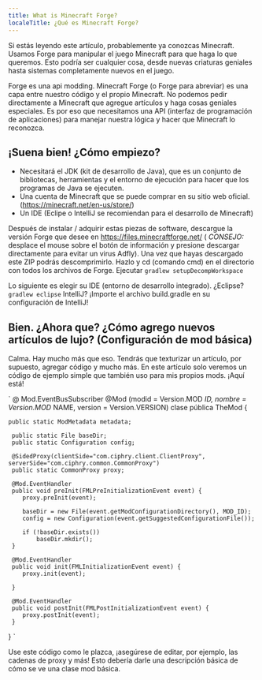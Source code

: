 ```yaml
---
title: What is Minecraft Forge?
localeTitle: ¿Qué es Minecraft Forge?
---
```

Si estás leyendo este artículo, probablemente ya conozcas Minecraft. Usamos Forge para manipular el juego Minecraft para que haga lo que queremos. Esto podría ser cualquier cosa, desde nuevas criaturas geniales hasta sistemas completamente nuevos en el juego.

Forge es una api modding. Minecraft Forge (o Forge para abreviar) es una capa entre nuestro código y el propio Minecraft. No podemos pedir directamente a Minecraft que agregue artículos y haga cosas geniales especiales. Es por eso que necesitamos una API (interfaz de programación de aplicaciones) para manejar nuestra lógica y hacer que Minecraft lo reconozca.

## ¡Suena bien! ¿Cómo empiezo?

*   Necesitará el JDK (kit de desarrollo de Java), que es un conjunto de bibliotecas, herramientas y el entorno de ejecución para hacer que los programas de Java se ejecuten.
*   Una cuenta de Minecraft que se puede comprar en su sitio web oficial. (https://minecraft.net/en-us/store/)
*   Un IDE (Eclipe o IntelliJ se recomiendan para el desarrollo de Minecraft)

Después de instalar / adquirir estas piezas de software, descargue la versión Forge que desee en https://files.minecraftforge.net/ ( _CONSEJO:_ desplace el mouse sobre el botón de información y presione descargar directamente para evitar un virus Adfly). Una vez que hayas descargado este ZIP podrás descomprimirlo. Hazlo y cd (comando cmd) en el directorio con todos los archivos de Forge. Ejecutar `gradlew setupDecompWorkspace`

Lo siguiente es elegir su IDE (entorno de desarrollo integrado). ¿Eclipse? `gradlew eclipse` IntelliJ? ¡Importe el archivo build.gradle en su configuración de IntelliJ!

## Bien. ¿Ahora que? ¿Cómo agrego nuevos artículos de lujo? (Configuración de mod básica)

Calma. Hay mucho más que eso. Tendrás que texturizar un artículo, por supuesto, agregar código y mucho más. En este artículo solo veremos un código de ejemplo simple que también uso para mis propios mods. ¡Aquí está!

\` @ Mod.EventBusSubscriber @Mod (modid = Version.MOD _ID, nombre = Version.MOD_ NAME, version = Version.VERSION) clase pública TheMod {
```
public static ModMetadata metadata; 
 
 public static File baseDir; 
 public static Configuration config; 
 
 @SidedProxy(clientSide="com.ciphry.client.ClientProxy", serverSide="com.ciphry.common.CommonProxy") 
 public static CommonProxy proxy; 
 
 @Mod.EventHandler 
 public void preInit(FMLPreInitializationEvent event) { 
    proxy.preInit(event); 
 
    baseDir = new File(event.getModConfigurationDirectory(), MOD_ID); 
    config = new Configuration(event.getSuggestedConfigurationFile()); 
 
    if (!baseDir.exists()) 
        baseDir.mkdir(); 
 } 
 
 @Mod.EventHandler 
 public void init(FMLInitializationEvent event) { 
    proxy.init(event); 
 
 } 
 
 @Mod.EventHandler 
 public void postInit(FMLPostInitializationEvent event) { 
    proxy.postInit(event); 
 } 
```

} \`

Use este código como le plazca, ¡asegúrese de editar, por ejemplo, las cadenas de proxy y más! Esto debería darle una descripción básica de cómo se ve una clase mod básica.
